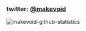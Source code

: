 ### twitter: [@makevoid](https://twitter.com/makevoid)

![makevoid-github-statistics](https://github-profile-trophy.vercel.app/?username=makevoid)
